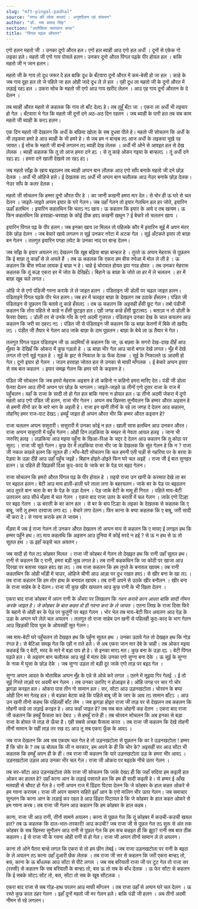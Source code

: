 ```yaml
---
slug: "mft-pingal-padhal"
source: "मगध की लोक कथाएं : अनुशाीलन एवं संचयन"
author: "डॉ. राम प्रसाद सिंह"
section: "अलौकिक चमत्‍कार कथा"
title: "पिंगल पढ़ल औरतन"
---
```

एगो हलन महतो जी । उनका दूगो औरत हल। एगो हल ब्याही आउ एगो हल अर्धी । दूनों से एकेक गो लइका हले। महतो जी एगो गाय पोसले हलन। उनकर दूनो औरत पिंगल पढ़के पीर होयल हल । बाकि महतो जी न जान हलन। 

महतो जी के गाय तो दूध जरूर दे हल बाकि दूध के बँटवारा दूनों औरत में कम-बेसी हो जा हल । काहे के जब गाय दूहा हल तो जे पहिले जा हल ओही जादे दूध ले ले हल । एही दूध ला महतो जी के दूनों औरत में लड़ाई रहऽ हल । उकरा सोच के महतो जी एगो आउ गाय खरीद लेलन । आउ एह गाय दूनों औरतन के दे देलन । 

तब ब्याही औरत महतो से कहलक कि गाय तो बाँट देलऽ हे। तब तुहूँ बँटा जा । एकरा ला अर्धी भी तइयार हो गेल । बँटवारा भे गेल कि महतो जी दूनों दने अठ-अठ दिन रहतन । जब ब्याही के पारी हल तब सब काम महतो जी ब्याही के करऽ हलन। 

एक दिन महतो जी देखलन कि अर्धी के बछिया खोला के सब दुधवा पीले हे। महतो जी सोचलन कि अर्धी के भी लइकवा हमरे हे आउ ब्याही के भी हमरे हे। से जब हम न बान्हब तऽ आज अर्धी के लइकवा भूखे रह जायत। ई सोच के महतो जी बान्हें लगलन तऽ ब्याही देख लेलक । अर्धी भी ओने से आवइत हल से देख लेलक । ब्याही कहलक कि तू तो आज हमरा दने हऽ । से तू काहे ओकर गइया के बान्हलऽ । तूं अर्धी दने रहऽ हऽ । हमरा दने खाली देखावे ला रहऽ हऽ। 

जब महतो साँझ के खाय बइठलन तब ब्याही अप्पन बान लौलक आउ एगो साँप बनाके महतो जी दने छोड़ देलक । अर्धी भी ओहिजे हले। ई देखलक तऽ अर्धी भी अप्पन बान चलौलक आउ नेउर बनाके छोड़ देलक। नेउर साँप के कतर देलक। 

महतो जी सोचलन कि हम्मर दूनो औरत पीर हे । का जानी कखनी हमरा मार देत। से भोर ही ऊ घरे से चल देलन । जाइते-जाइते अप्पन इयार के घरे गेलन। जब उहाँ गेलन तो इयार गेलथिन हल हर जोते, इयारिन ऊहाँ हलथिन । इयारिन कहलथिन कि चलऽ नऽ खाय। ऊ कहलन कि इयार के आवे द तब खायम। ऊ फिन कहलथिन कि हरवाहा-चरवाहा के कोई ठीक हवऽ कखनी खथुन ? ई बेचारे तो चललन खाय । 

इयारिन पिंगल पढ़ के पीर हलन। जब इनका खाय ला मिलल तो पहिलके कौर में इयारिन सूई में अपन मंतर देके छोड़ देलन । जब बेचारे खाये लगलन त‍ सूई उनकर नरेटा में अटक गेल । सूई अँटकते इयार तो बाछा बन गेलन । तलगुत इयारिन पगहा लपेट के उनका नाद पर बान्ह देलन। 

जब साँझ के इयार अयलन तऽ देखलन कि खूब बढ़िया बाछा बान्हल हे । तुरते ऊ अप्पन मेहरारू से पूछलन कि ई बाछा तू काहाँ से ले अयले हैं । तब ऊ कहलक कि एकरा हम बीस रुपेआ में मोल ले ली हे । ऊ कहलन कि बीस रुपेआ लायक ई बाछा न हे। चाहे ई चोरावल होयत इया गरह होवत । तब उनकर मेहरारू कहलक कि तूं कल्ह एकरा हर में जोत के देखिहँऽ। बिहाने ऊ बाछा के जोते ला हर में ले चललन । हर में बाछा खूब चले लगल। 

ओहि जे से एगो पंडिजी गवना कराके ले ले जाइत हलन । पंडिताइन जी डोली पर चढ़ल जाइत हलन। पंडिताइने पिंगल पढ़के पीर भेल हलन। जब हर में चलइत बाछा के देखलन तब ठठाके हँसलन। पंडित जी पंडिताइन से पूछलन किं बतावे तू काहे हँसलऽ । तब ऊ कहलन कि अइसही हँसी छूट गेल। तबो पंडीजी कहलन कि तोरा पहिले से काहे न हँसी छूटइत हल। एही जगह काहे हँसी छूटलवऽ । बताऽव न तो डोली के फेरवा देबवऽ । डोली तर से उनके गाँव के एगो अदमी गुजरल। पंडिताइन उनका देख के चाल कयलन आउ कहलन कि जरी सा ठहरऽ नऽ । पंडित जी से पंडिताइन जी कहलन कि ऊ बाछा केतनों में बिके तो खरीद लऽ । पंडीत जी तैयार भे गेलन आउ जाके बाछा के दाम पूछलन। बाछा के बेचे ला ऊ तैयार भे गेल। 

तलगुत पिंगल पढ़ल पंडिताइन जी ऊ अदमियाँ से कहलन कि जा, ऊ बछवा के सगरो देख-दाख दीहँ आउ मुँहवा के देखिहँ कि ओकरा में कुछ गड़लो हे । ऊ बाछा भीर गेल आउ चारो बगल देखे लगल। मुँह में देखे लगल तो एगो सूई गड़ल हे । सूई के झट से निकाल के ऊ फेंक देलक । सूई के निकालते ऊ आदमी हो गेल। दूनो इयार हो गेलन । जउन हरवाहा जोतत हल से उनका से माफी माँगलक । ई बेचारे अप्पन इयार से सब बात कहलन । इयार समझ गेलन कि हमर घरे के कइसन हे। 

पंडित जी सोचलन कि जब हमरो मेहरारू अइसन हे तो कहिनो न कहिनो हमरा मारिए देत। पंडी जी डोला फेरवा देलन आउ तीनों अप्पन घर छोड़ के भागलन। जाइते-जाइते ऊ तीनों एगो दूसर राजा के राज में पहुँचलन। वहाँ के राजा के सादी तो हो गेल हल बाकि गवना न होयल हल। ऊ तीनो अदमी जेकरा में दूगो महतो आउ एगो पंडित जी हलन, राजा भीर गेलन। अप्पन सब खिस्सा सुनौवलन कि हम्मर औरत अइसन हे से हमनी तीनों डर के मारे भाग के अइली हे। राजा इन खनी तीनों के रहे ला जगह दे देलन आउ कहलन, तोहनिए हमर राज-पाट देखऽ। हमहूँ जाइत ही अप्पन औरत भीर कि हम्मर औरत कइसन हे? 

राजा चललन अप्पन ससुरारी। ससुरारी में उनका कोई न हल। खाली सास हलथिन आउ उनकर औरत। राजा अप्पन ससुरारी में पहुँच गेलन। ओही दिन लड़किया के ममहर से नेवता आयल हलइ । जाना भी जरुरिए हलइ । लड़किया आउ मइया पहुँना के खिआ-पिआ के चद्दर दे देलन आउ कहलन कि तू कोठा पर सूतऽ । राजा जी सूते गेलन। कुछ देर में लड़किया राजा भीर जा के देखलक कि सूंत गेलन हे कि न ? राजा जी नकल कछले हलन कि सूतल ही। माँय-बेटी सोचलन कि चल हमनी एती घड़ी से नहरिया पर के बरवा के पेड़वा के उड़ा दीहें आउ उहाँ पहुँच जइहें। बिहान होइते-होइते फिन घरे चल अइहें । राजा जी ई बात सुनइत हलन। ऊ पहिले ही खिड़की दिआ कूद-काद के जाके बर के पेड़ पर बइठ गेलन। 

राजा सोचलन कि हमरो औरत पिंगल पढ़ के पीर होयल हे । तइयो राजा उन खनी के करमात देखे ला बर पर बइठल हलन। बेटी आउ माय हाली-हाली घरे ताला लगा के बहरयलन। जाके बर के पेड़ पर बइठलन आउ तुरते बान चला के बर के पेड़ के उड़ा देलन । पेड़ जाके बेटी के मामू ही गिरल । पहिले माय-बेटी उतरलन आउ सीधे मँड़वा में चल गेलन । एकरा बाद राजा उतर के बराती में चल गेलन । जाके एगो टिल्हा पर बइठ गेलन । ऊ बराती के बर कान हल । से बर के बाप टिल्हा के लइका के देखलक से कहलक कि ए बाबू, जरी तू हम्मर दरवाजा लगा दऽ । बेचारे लगा देलन। फिर काना के बप्पा कहलक कि ए बाबू, जरी सादी भी करा दे। से गवना कराके हम ले जायम। 

मँड़वा में जब ई राजा गेलन तो उनकर औरत देखलन तो अप्पन माय से कहलन कि ए मायए ई लगइत हथ कि हम्मर पहुँने हथ। तऽ माय कहलथि कि अइसन आउ दुनिया में कोई मरदे न हई ? से ऊ न हथ से ऊ तो सूतल हथ । ऊ इहाँ कइसे चल अयतन। 

जब सादी हो गेल तऽ कोहबर मिलल । राजा जी कोहबर में गेलन तो देखइत हथ कि रानी उहाँ सूतल हथ। रानी से कहलन कि ए रानी, हमरा बड़ी भूख लगल हे। तब रानी कहकथिन कि जा कोठी पर खाजा आउ दिरखा पर बतासा रखल हवऽ खा लऽ । तब राजा कहलन कि हम तुरते के बनावल खायम। तब रानी कहलथिन कि ओही भाँड़ी में चाउर, ओहिजे चीनी आउ आड़ा पर दूध रखल हवऽ। से खीर बना के खा लऽ । तब राजा कहलन कि हम तोर हाथ के बनावल खायम। तब रानी अपने से उठके खीर बनौलन । खीर बना के राजा साहेब के दे देलन। राजा जी कुछ खीर खयलन आउ कुछ रानी के भी खिला देलन । 

एकरा बाद राजा कोहबर में अपन रानी के अँचरा पर लिखलन कि *गवन करावे कान आवत बाकि सादी नीमन करके जाइत हे। जे कोहबर के बात कहत वो ही गवना करा के ले जायत* । एतना लिख के राजा दिसा फिरे के बहाने से ओही बर के पेड़ पर फुतुंगी पर बइठ गेलन । भोर भेल तब माय-बेटी फिर अयलन आउ पेड़ के उड़ा के अप्पन घरे लेले चल अयलन । तलगुत तो राजा साहेब उन खनी से पहिलही कूद-काद के भाग गेलन आउ खिड़की दिया घुस के ओयसहीं सूत गेलन। 

जब माय-बेटी घरे पहुँचलन तो देखइत हथ कि पहुँना सूतल हथ । उनका उठावे गेल तो देखइत हथ कि गोड़ रंगल हे। से बेटिआ समझ गेल कि एही न राते हले। से अब एकरा जान मार देबे के चाही। तब ओकर मइया कहकई कि ए बेटी, मरद के मारे में बड़ा पाप हो हे। से इनका मारऽ मत। कुछ बना के उड़ा दऽ । बेटी पिंगल पढ़ले हल। से अइसन बान चलौलक आउ सूई में मंतर देके उनका एगो सुग्गा बना देके । ऊ सूई के सुग्गा के नाक में घुसा के छोड़ देके । जब सुग्गा उड़ल तो बड़ी दूर जाके एगो ताड़ पर बइठ गेल । 

सुग्गा अप्पन आदत के मोताबिक अप्पन मुँह के एन्ने से ओन्ने करे लगल । एतने में सूइया गिर गेलई । ई तो सूई गिरते ताड़वे पर अदमी बन गेलन । तब उनका उतरिए न होआइत हे। ओहि जगह पर चार गो चोर झगड़ा करइत हल। ओकरा पास तीन गो सामान हल। सर, सोटा आउ उड़नखटोला। चोरवन के बप्पा ओही दिन मर गेलइ हल। से बड़का बेटवा कहे कि पहिले बाबू जी के जार के आव तऽ सामान बाँटऽ । आउ उन खनी तीनो कहथ कि पहिलहीं बाँट लेम । जब झगड़ा होइत राजा जी ताड़ पर से देखलन तब कहलन कि तोहनी काहे ला लड़ाई करइत हे। आउ कहाँ जाइत हे? तब सब बात ओहनी कह देलन । एकरा बाद राजा जी कहलन कि हमहूँ फैसला कर देबउ । से हमहूँ राजे ही। तब चोरवन सोचलन कि अब इनका से बड़ा राजा के होयत जे ताड़ से ऊँचा है। एही सबसे अच्छा फैसला करत । तब राजा जी कहलन कि देखे तोहनी तीनों सामान के यहीं ताड़ तर रख दऽ आउ तू सब एकरा फूँक के आवऽ । 

जब राज देखलन कि अब सब एकदम चल गेल हे तो उड़नखटोला से पूछलन कि का रे उड़नखटोला ! हम्मर हैं कि चोर के ? तब ऊ बोलल कि जी न सरकार, हम अपने के ही कि चोर के? अइसहीं सर आउ सोंटा भी कहलक कि हमहूँ अपन ही के ही। तब राजा जी कहलन कि यारे उड़नखटोला उड़ के हमरा भीर आवऽ । उड़नखटोला उड़ल आउ उनका भीर चल गेल। राजा जी ओकरा पर बइठके नीचे उतर गेलन । 

तब सर-सोंटा आउ उड़नखटोला लेके राजा जी सोचलन कि जाके देखऽ ही कि जहाँ सदिया हम कइली हल ओकर का हालत हे? उहाँ काना आन के लड़ाई पसारले हल कि हम ही सादी कइली हे। से हम्मर ई आँख मतवाही से चौपट हो गेल हे। रानी अप्पन राज में ढिंढरा पिटवा देलन कि जे कोहबर के हाल कहत ओकरे से हम गवना करायम। राजा जी अपन सामान सहिते इहाँ आन के एगो मालिन भीर उतर गेलन। जब समाचार सुनलन कि काना आन के लड़ाई कर रहल हे आउ ढिंढरा पिटायल हे कि जे कोहबर के हाल कहत ओकरे से हम गवना करब। तब राजा जी गेलन आउ कहलन कि हम कोहबर के हाल कहब। 

काना, राजा जी आउ रानी, तीनों सामने अयलन। काना से पूछल गेल कि तूं कोहबर में कउची-कउची खयल हल? तब ऊ कहलक कि दाल-भात-तरकारी! आउ कउची? जब राजा जी से पूछल गेल तऽ सुरू से अंत तक कोहबर के सब खिस्सा सुनौलन आउ रानी से पूछल गेल कि हम सच कहइत ही कि झूठ? रानी सब बात ठीक कहलन। ई से राजा जी के गवना ओही रानी से हो गेल। राजा जी अप्पन तीनों सामान ले ले अयलन। 

काना तो ओने पैतरा बान्हे लगल कि एकरा से तो हम छीन लेबई। जब राजा उड़नखटोला पर रानी के बइठा के ले अयलन तऽ काना उहाँ दुआरी छेंक लेलक । तब राजा जी सर से कहलन कि जरी एकरा बान्हऽ तो, बस, काना के ऊ बाँधलक आउ सोंटा से पीटे लगल । जब सब बरियाती राजा जी पर टूट गेल तो राजा सर (रस्सी) से कहलन कि सब बरियाती के बान्हऽ तो, बस ऊ तो सब के बाँध देलक । ऊ फेर सोंटा से कहलन कि ई सबके सोटऽ सोंट तो, बस, सोंटा तो सब के खूब सोंटलक । 

एकरा बाद राजा से सब गोड़-हाथ परलन आउ माफी माँगलन । तब राजा उहाँ से अप्पन घरे चल देलन । ऊ रस्ते कुछ काल ठहर गेलन । इहाँ दूनों महतो जी मर गेलन हले। बाकि पंडी जी हलन । अब तीनों अदमी नीमन से रहे लगलन। 